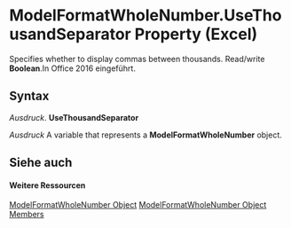 
# ModelFormatWholeNumber.UseThousandSeparator Property (Excel)

Specifies whether to display commas between thousands. Read/write  **Boolean**.In Office 2016 eingeführt.


## Syntax

 _Ausdruck_. **UseThousandSeparator**

 _Ausdruck_ A variable that represents a **ModelFormatWholeNumber** object.


## Siehe auch


#### Weitere Ressourcen


[ModelFormatWholeNumber Object](1a3d96ac-a2d7-cf26-5afa-6cfc8da846d5.md)
[ModelFormatWholeNumber Object Members](http://msdn.microsoft.com/library/6e92f39b-9682-d4c9-5849-8844b7eea056%28Office.15%29.aspx)